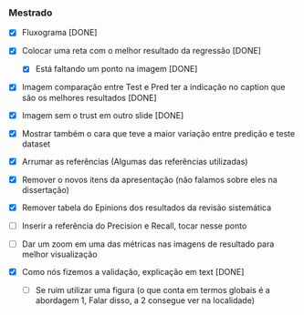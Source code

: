 ### Mestrado

- [x] Fluxograma [DONE]
- [x] Colocar uma reta com o melhor resultado da regressão [DONE]
   
   - [x] Está faltando um ponto na imagem [DONE]

- [x] Imagem comparação entre Test e Pred ter a indicação no caption que são os melhores resultados [DONE]
- [x] Imagem sem o trust em outro slide [DONE]
- [x] Mostrar também o cara que teve a maior variação entre predição e teste dataset
- [x] Arrumar as referências (Algumas das referências utilizadas)
- [x] Remover o novos itens da apresentação (não falamos sobre eles na dissertação)
- [x] Remover tabela do Epinions dos resultados da revisão sistemática
- [ ] Inserir a referência do Precision e Recall, tocar nesse ponto
- [ ] Dar um zoom em uma das métricas nas imagens de resultado para melhor visualização
- [x] Como nós fizemos a validação, explicação em text [DONE]
   
   - [ ] Se ruim utilizar uma figura (o que conta em termos globais é a abordagem 1, Falar disso, a 2 consegue ver na localidade)
